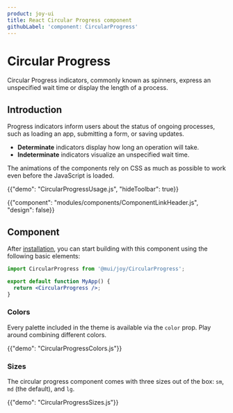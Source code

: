 ```yaml
---
product: joy-ui
title: React Circular Progress component
githubLabel: 'component: CircularProgress'
---
```


# Circular Progress

<p class="description">Circular Progress indicators, commonly known as spinners, express an unspecified wait time or display the length of a process.</p>

## Introduction

Progress indicators inform users about the status of ongoing processes, such as loading an app, submitting a form, or saving updates.

- **Determinate** indicators display how long an operation will take.
- **Indeterminate** indicators visualize an unspecified wait time.

The animations of the components rely on CSS as much as possible to work even before the JavaScript is loaded.

{{"demo": "CircularProgressUsage.js", "hideToolbar": true}}

{{"component": "modules/components/ComponentLinkHeader.js", "design": false}}

## Component

After [installation](/joy-ui/getting-started/installation/), you can start building with this component using the following basic elements:

```jsx
import CircularProgress from '@mui/joy/CircularProgress';

export default function MyApp() {
  return <CircularProgress />;
}
```

### Colors

Every palette included in the theme is available via the `color` prop.
Play around combining different colors.

{{"demo": "CircularProgressColors.js"}}

### Sizes

The circular progress component comes with three sizes out of the box: `sm`, `md` (the default), and `lg`.

{{"demo": "CircularProgressSizes.js"}}
